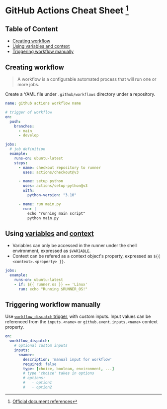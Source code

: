 # GitHub Actions Cheat Sheet [^document] <!-- omit in toc -->
[^document]: [Official document references](https://docs.github.com/en/actions)

## Table of Content <!-- omit in toc -->
- [Creating workflow](#creating-workflow)
- [Using variables and context](#using-variables-and-context)
- [Triggering workflow manually](#triggering-workflow-manually)


## Creating workflow
> A workflow is a configurable automated process that will run one or more jobs.

Create a YAML file under `.github/workflows` directory under a repository.

```yaml
name: github actions workflow name

# trigger of workflow
on:
  push:
    branches:
      - main
      - develop

jobs:
  # job definition
  example:
    runs-on: ubuntu-latest
    steps:
      - name: checkout repository to runner
        uses: actions/checkout@v3

      - name: setup python
        uses: actions/setup-python@v3
        with:
          python-version: "3.10"

      - name: run main.py
        run: |
          echo "running main script"
          python main.py
```

## Using [variables](https://docs.github.com/en/actions/learn-github-actions/variables) and [context](https://docs.github.com/en/actions/learn-github-actions/contexts)
- Variables can only be accessed in the runner under the shell environment, expressed as `$VARIABLE`.
- Context can be refered as a context object's property, expressed as `${{ <context>.<property> }}`.

```yaml
jobs:
  example:
    runs-on: ubuntu-latest
    - if: ${{ runner.os }} == 'Linux'
      run: echo "Running $RUNNER_OS!"
```


## Triggering workflow manually
Use [`workflow_dispatch` trigger](https://docs.github.com/en/actions/using-workflows/events-that-trigger-workflows#workflow_dispatch), with custom inputs. Input values can be referenced from the `inputs.<name>` or `github.event.inputs.<name>` context property.
```yaml
on:
  workflow_dispatch:
    # optional custom inputs
    inputs:
      <name>:
        description: 'manual input for workflow'
        required: false
        type: [choice, boolean, environment, ...]
        # type 'choice' takes in options
        # options:
        #   - option1
        #   - option2
```
